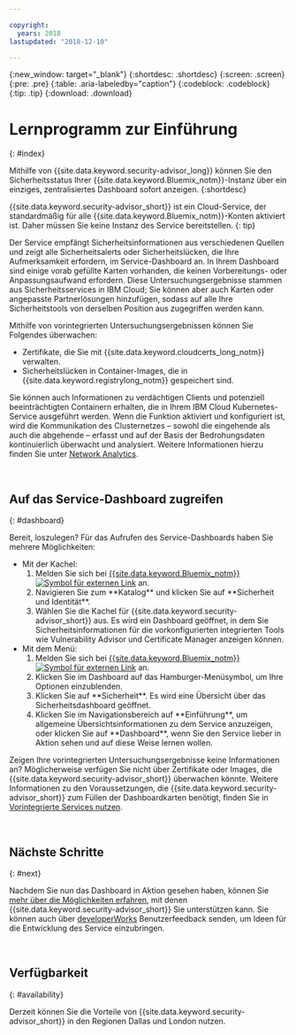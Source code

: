 ```yaml
---

copyright:
  years: 2018
lastupdated: "2018-12-10"

---
```


{:new_window: target="_blank"}
{:shortdesc: .shortdesc}
{:screen: .screen}
{:pre: .pre}
{:table: .aria-labeledby="caption"}
{:codeblock: .codeblock}
{:tip: .tip}
{:download: .download}

# Lernprogramm zur Einführung
{: #index}

Mithilfe von {{site.data.keyword.security-advisor_long}} können Sie den Sicherheitsstatus Ihrer {{site.data.keyword.Bluemix_notm}}-Instanz über ein einziges, zentralisiertes Dashboard sofort anzeigen.
{:shortdesc}

{{site.data.keyword.security-advisor_short}} ist ein Cloud-Service, der standardmäßig für alle {{site.data.keyword.Bluemix_notm}}-Konten aktiviert ist. Daher müssen Sie keine Instanz des Service bereitstellen.
{: tip}

Der Service empfängt Sicherheitsinformationen aus verschiedenen Quellen und zeigt alle Sicherheitsalerts oder Sicherheitslücken, die Ihre Aufmerksamkeit erfordern, im Service-Dashboard an. In Ihrem Dashboard sind einige vorab gefüllte Karten vorhanden, die keinen Vorbereitungs- oder Anpassungsaufwand erfordern. Diese Untersuchungsergebnisse stammen aus Sicherheitsservices in IBM Cloud; Sie können aber auch Karten oder angepasste Partnerlösungen hinzufügen, sodass auf alle Ihre Sicherheitstools von derselben Position aus zugegriffen werden kann.

Mithilfe von vorintegrierten Untersuchungsergebnissen können Sie Folgendes überwachen:

- Zertifikate, die Sie mit {{site.data.keyword.cloudcerts_long_notm}} verwalten.
- Sicherheitslücken in Container-Images, die in {{site.data.keyword.registrylong_notm}} gespeichert sind.

Sie können auch Informationen zu verdächtigen Clients und potenziell beeinträchtigten Containern erhalten, die in Ihrem IBM Cloud Kubernetes-Service ausgeführt werden. Wenn die Funktion aktiviert und konfiguriert ist, wird die Kommunikation des Clusternetzes – sowohl die eingehende als auch die abgehende – erfasst und auf der Basis der Bedrohungsdaten kontinuierlich überwacht und analysiert. Weitere Informationen hierzu finden Sie unter [Network Analytics](network-analytics.html).

</br>

## Auf das Service-Dashboard zugreifen
{: #dashboard}

Bereit, loszulegen? Für das Aufrufen des Service-Dashboards haben Sie mehrere Möglichkeiten:

<ul>
  <li>Mit der Kachel:
    <ol>
      <li>Melden Sie sich bei <a href="https://console.cloud.ibm.com/catalog/" target="_blank">{{site.data.keyword.Bluemix_notm}}<img src="../../icons/launch-glyph.svg" alt="Symbol für externen Link"></a> an.</li>
      <li>Navigieren Sie zum **Katalog** und klicken Sie auf **Sicherheit und Identität**.</li>
      <li>Wählen Sie die Kachel für {{site.data.keyword.security-advisor_short}} aus. Es wird ein Dashboard geöffnet, in dem Sie Sicherheitsinformationen für die vorkonfigurierten integrierten Tools wie Vulnerability Advisor und Certificate Manager anzeigen können.</li>
    </ol>
  </li>
  <li>Mit dem Menü:
    <ol>
      <li>Melden Sie sich bei <a href="https://console.cloud.ibm.com" target="_blank">{{site.data.keyword.Bluemix_notm}}<img src="../../icons/launch-glyph.svg" alt="Symbol für externen Link"></a> an.</li>
      <li>Klicken Sie im Dashboard auf das Hamburger-Menüsymbol, um Ihre Optionen einzublenden.</li>
      <li>Klicken Sie auf **Sicherheit**. Es wird eine Übersicht über das Sicherheitsdashboard geöffnet.</li>
      <li>Klicken Sie im Navigationsbereich auf **Einführung**, um allgemeine Übersichtsinformationen zu dem Service anzuzeigen, oder klicken Sie auf **Dashboard**, wenn Sie den Service lieber in Aktion sehen und auf diese Weise lernen wollen.</li>
    </ol>
  </li>
</ul>

Zeigen Ihre vorintegrierten Untersuchungsergebnisse keine Informationen an? Möglicherweise verfügen Sie nicht über Zertifikate oder Images, die {{site.data.keyword.security-advisor_short}} überwachen könnte. Weitere Informationen zu den Voraussetzungen, die {{site.data.keyword.security-advisor_short}} zum Füllen der Dashboardkarten benötigt, finden Sie in [Vorintegrierte Services nutzen](setup.html).

</br>

## Nächste Schritte
{: #next}

Nachdem Sie nun das Dashboard in Aktion gesehen haben, können Sie [mehr über die Möglichkeiten erfahren](about.html), mit denen {{site.data.keyword.security-advisor_short}} Sie unterstützen kann. Sie können auch über [developerWorks](ts_index.html) Benutzerfeedback senden, um Ideen für die Entwicklung des Service einzubringen.

</br>

## Verfügbarkeit
{: #availability}

Derzeit können Sie die Vorteile von {{site.data.keyword.security-advisor_short}} in den Regionen Dallas und London nutzen.
